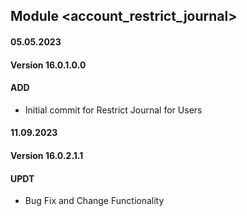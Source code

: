 ## Module <account_restrict_journal>

#### 05.05.2023
#### Version 16.0.1.0.0
#### ADD
- Initial commit for Restrict Journal for Users

#### 11.09.2023
#### Version 16.0.2.1.1
#### UPDT
- Bug Fix and Change Functionality
